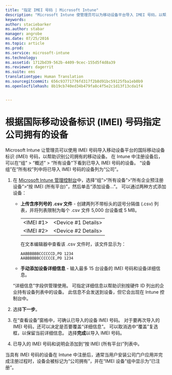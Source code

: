 ```yaml
---
title: "指定 IMEI 号码 | Microsoft Intune"
description: "Microsoft Intune 使管理员可以为移动设备平台导入 IMEI 号码，以帮助识别公司拥有的移动设备"
keywords: 
author: staciebarker
ms.author: stabar
manager: angrobe
ms.date: 07/25/2016
ms.topic: article
ms.prod: 
ms.service: microsoft-intune
ms.technology: 
ms.assetid: 1712bd39-562b-4409-9cec-155d5f4d8a39
ms.reviewer: dagerrit
ms.suite: ems
translationtype: Human Translation
ms.sourcegitcommit: 656c93771776fd317f2b8d91bc59125fba1eb0b9
ms.openlocfilehash: 8b19cb740ed34b479fa8c4f5e2c1d13f13cda1f4


---
```


# <a name="specify-corporate-owned-devices-with-international-mobile-equipment-identity-imei-numbers"></a>根据国际移动设备标识 (IMEI) 号码指定公司拥有的设备
Microsoft Intune 让管理员可以使用 IMEI 号码导入移动设备平台的国际移动设备标识 (IMEI) 号码，以帮助识别公司拥有的移动设备。 在 Intune 中注册设备后，可以在“组” > “概述” > “所有设备”下看到已导入 IMEI 号码的设备。 “设备组”在“所有权”列中将已导入 IMEI 号码的设备列为“公司”。

1. 在 [Microsoft Intune 管理控制台](http://manage.microsoft.com)中，选择“组”&gt;“所有设备”&gt;“所有企业预注册设备”&gt;“按 IMEI (所有平台)”，然后单击“添加设备...”。 可以通过两种方式添加设备：

    -   **上传含序列号的 .csv 文件** - 创建两列不带标头的逗号分隔值 (.csv) 列表，并将列表限制为每个 .csv 文件 5,000 台设备或 5 MB。

        |||
        |-|-|
        |&lt;IMEI #1&gt;|&lt;Device #1 Details&gt;|
        |&lt;IMEI #2&gt;|&lt;Device #2 Details&gt;|
        在文本编辑器中查看该 .csv 文件时，该文件显示为：

        ```
        AABBBBBBCCCCCCD,PO 1234
        AABBBBBBCCCCCCE,PO 1234
        ```

    -   **手动添加设备详细信息** - 输入最多 15 台设备的 IMEI 号码和设备详细信息。

   “详细信息”字段供管理使用。 可指定详细信息以帮助识别按硬件 ID 列出的企业持有设备列表中的设备。 此信息不会发送到设备，但它会出现在 Intune 控制台中。

2.   选择**下一步**。
3.  在“查看设备”窗格中，可确认已导入的设备 IMEI 号码。 对于要再次导入的 IMEI 号码，还可以决定是否要覆盖“详细信息”。 可以取消选中“覆盖”复选框，以保留当前详细信息。 选择**完成**以导入 IMEI 号码。
4.  已导入的 IMEI 号码和说明会添加到“按 IMEI (所有平台)”列表中。

当具有 IMEI 号码的设备在 Intune 中注册后，通常当用户安装公司门户应用并完成注册过程时，设备会被标记为“公司拥有”，并在“IMEI 设备”组中显示为“已注册”。



<!--HONumber=Nov16_HO3-->


